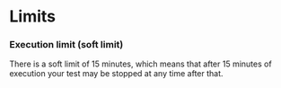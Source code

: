 # Limits

### Execution limit (soft limit)

There is a soft limit of 15 minutes, which means that after 15 minutes of execution your test may be stopped at any time after that.
